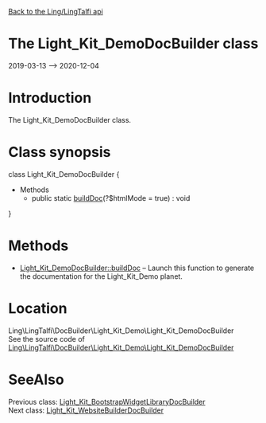 [Back to the Ling/LingTalfi api](https://github.com/lingtalfi/LingTalfi/blob/master/doc/api/Ling/LingTalfi.md)



The Light_Kit_DemoDocBuilder class
================
2019-03-13 --> 2020-12-04






Introduction
============

The Light_Kit_DemoDocBuilder class.



Class synopsis
==============


class <span class="pl-k">Light_Kit_DemoDocBuilder</span>  {

- Methods
    - public static [buildDoc](https://github.com/lingtalfi/LingTalfi/blob/master/doc/api/Ling/LingTalfi/DocBuilder/Light_Kit_Demo/Light_Kit_DemoDocBuilder/buildDoc.md)(?$htmlMode = true) : void

}






Methods
==============

- [Light_Kit_DemoDocBuilder::buildDoc](https://github.com/lingtalfi/LingTalfi/blob/master/doc/api/Ling/LingTalfi/DocBuilder/Light_Kit_Demo/Light_Kit_DemoDocBuilder/buildDoc.md) &ndash; Launch this function to generate the documentation for the Light_Kit_Demo planet.





Location
=============
Ling\LingTalfi\DocBuilder\Light_Kit_Demo\Light_Kit_DemoDocBuilder<br>
See the source code of [Ling\LingTalfi\DocBuilder\Light_Kit_Demo\Light_Kit_DemoDocBuilder](https://github.com/lingtalfi/LingTalfi/blob/master/DocBuilder/Light_Kit_Demo/Light_Kit_DemoDocBuilder.php)



SeeAlso
==============
Previous class: [Light_Kit_BootstrapWidgetLibraryDocBuilder](https://github.com/lingtalfi/LingTalfi/blob/master/doc/api/Ling/LingTalfi/DocBuilder/Light_Kit_BootstrapWidgetLibrary/Light_Kit_BootstrapWidgetLibraryDocBuilder.md)<br>Next class: [Light_Kit_WebsiteBuilderDocBuilder](https://github.com/lingtalfi/LingTalfi/blob/master/doc/api/Ling/LingTalfi/DocBuilder/Light_Kit_WebsiteBuilder/Light_Kit_WebsiteBuilderDocBuilder.md)<br>
